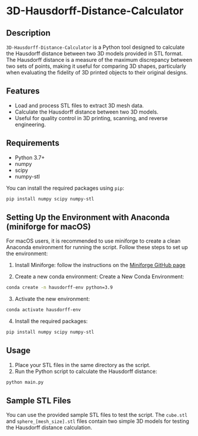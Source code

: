 # 3D-Hausdorff-Distance-Calculator

## Description
`3D-Hausdorff-Distance-Calculator` is a Python tool designed to calculate the Hausdorff distance between two 3D models provided in STL format. The Hausdorff distance is a measure of the maximum discrepancy between two sets of points, making it useful for comparing 3D shapes, particularly when evaluating the fidelity of 3D printed objects to their original designs.

## Features
- Load and process STL files to extract 3D mesh data.
- Calculate the Hausdorff distance between two 3D models.
- Useful for quality control in 3D printing, scanning, and reverse engineering.

## Requirements
- Python 3.7+
- numpy
- scipy
- numpy-stl

You can install the required packages using `pip`:

```bash
pip install numpy scipy numpy-stl
```

## Setting Up the Environment with Anaconda (miniforge for macOS)
For macOS users, it is recommended to use miniforge to create a clean Anaconda environment for running the script. Follow these steps to set up the environment:

1. Install Miniforge: follow the instructions on the [Miniforge GitHub page](https://github.com/conda-forge/miniforge)

2. Create a new conda environment:
Create a New Conda Environment:
```bash
conda create -n hausdorff-env python=3.9
```

3. Activate the new environment:
```bash
conda activate hausdorff-env
```

4. Install the required packages:
```bash
pip install numpy scipy numpy-stl
```


## Usage
1. Place your STL files in the same directory as the script.
2. Run the Python script to calculate the Hausdorff distance:

```bash
python main.py
```

## Sample STL Files
You can use the provided sample STL files to test the script. The `cube.stl` and `sphere_[mesh_size].stl` files contain two simple 3D models for testing the Hausdorff distance calculation.
